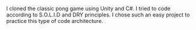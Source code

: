 I cloned the classic pong game using Unity and C#. I tried to code according to S.O.L.I.D and DRY principles.
I chose such an easy project to practice this type of code architecture. 
